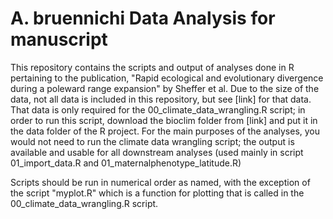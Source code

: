 # A. bruennichi Data Analysis for manuscript
This repository contains the scripts and output of analyses done in R pertaining to the publication, "Rapid ecological and evolutionary divergence during a poleward range expansion" by Sheffer et al. Due to the size of the data, not all data is included in this repository, but see [link] for that data. That data is only required for the 00_climate_data_wrangling.R script; in order to run this script, download the bioclim folder from [link] and put it in the data folder of the R project. For the main purposes of the analyses, you would not need to run the climate data wrangling script; the output is available and usable for all downstream analyses (used mainly in script 01_import_data.R and 01_maternalphenotype_latitude.R)

Scripts should be run in numerical order as named, with the exception of the script "myplot.R" which is a function for plotting that is called in the 00_climate_data_wrangling.R script. 
